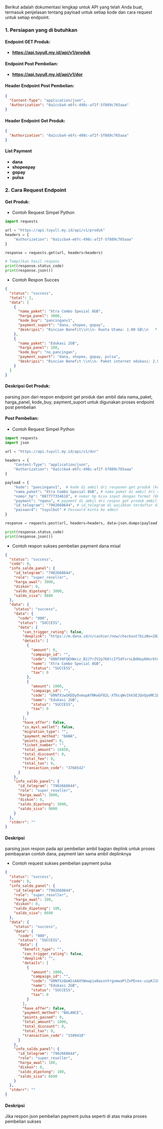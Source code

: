 Berikut adalah dokumentasi lengkap untuk API yang telah Anda buat, termasuk penjelasan tentang payload untuk setiap kode dan cara request untuk setiap endpoint.

### **1. Persiapan yang di butuhkan**

#### Endpoint GET Produk:
  - **https://api.tuyull.my.id/api/v1/produk**

#### Endpoint Post Pembelian:
  - **https://api.tuyull.my.id/api/v1/dor**

#### Header Endpoint Post Pembelian:
```json
{
  "Content-Type": "application/json",
  "Authorization": "0a1ccba4-e6fc-498c-af2f-5f889c765aaa"
}
```

#### Header Endpoint Get Produk:
```json
{
  "Authorization": "0a1ccba4-e6fc-498c-af2f-5f889c765aaa"
}
```

#### List Payment 
- **dana**
- **shopeepay**
- **gopay**
- **pulsa**

### **2. Cara Request Endpoint**

#### Get Produk:

 - Contoh Request Simpel Python
```python
import requests

url = "https://api.tuyull.my.id/api/v1/produk"
headers = {
    "Authorization": "0a1ccba4-e6fc-498c-af2f-5f889c765aaa"
}

response = requests.get(url, headers=headers)

# Tampilkan hasil respons
print(response.status_code)
print(response.json())
```

 - Contoh Respon Succes
```json
{
  "status": "success",
  "total": 2,
  "data": [
    {
      "nama_paket": "Xtra Combo Spesial 8GB",
      "harga_panel": 3000,
      "kode_buy": "pancinganv1",
      "payment_suport": "dana, shopee, gopay",
      "deskripsi": "Rincian Benefit\\n\\n- Kuota Utama: 1.00 GB\\n   * 00:00 - 24:00\\n- YouTube: 1.00 GB\\n- Kuota Area Semua Jaringan: 5.00 GB\\n   * 00:00 - 24:00\\n- Kuota Youtube: 1.00 GB\\n- Telp ke Semua Operator: 300 detik\\n   * 00:00-24:00\\n   * Expired: 30 Hari"
    },
    {
      "nama_paket": "Edukasi 2GB",
      "harga_panel": 100,
      "kode_buy": "no_pancingan",
      "payment_suport": "dana, shopee, gopay, pulsa",
      "deskripsi": "Rincian Benefit \\n\\n- Paket internet edukasi: 2.00 GB\\n   * 00:00-24:00\\n   * Expired: 1 Hari"
    }
  ]
}
```
#### Deskripsi Get Produk:
parsing json dari respon endpoint get produk dan ambil data nama_paket, harga_panel, kode_buy, payment_suport untuk digunakan proses endpoint post pembelian


#### Post Pembelian:

 - Contoh Request Simpel Python
```python
import requests
import json

url = "https://api.tuyull.my.id/api/v1/dor"

headers = {
    "Content-Type": "application/json",
    "Authorization": "0a1ccba4-e6fc-498c-af2f-5f889c765aaa"
}

payload = {
    "kode": "pancinganv1",  # kode di ambil dri responen get produk (kode_buy)
    "nama_paket": "Xtra Combo Spesial 8GB", # nama paket di ambil dri respon get produk (nama_paket)
    "nomor_hp": "087777334618", # nomor hp bisa input dengan format (08 / 628)
    "payment": "nganu", # payment di ambil dri respon get produk ambil salah satu contoh: dana/pulsa atau yang lain 
    "id_telegram": "7902668644", # id_telegram di wajibkan terdaftar di bot dan ada saldonya:v
    "password": "tuyulbot" # Password minta ke admin 
}

response = requests.post(url, headers=headers, data=json.dumps(payload))

print(response.status_code)
print(response.json())
```

 - Contoh respon sukses pembelian payment dana misal
```json
{
  "status": "success",
  "code": 0,
  "info_saldo_panel": {
    "id_telegram": "7902668644",
    "role": "super_reseller",
    "harga_awal": 3000,
    "diskon": 0,
    "saldo_dipotong": 3000,
    "saldo_sisa": 9800
  },
  "data": {
    "status": "success",
    "data": {
      "code": "000",
      "status": "SUCCESS",
      "data": {
        "can_trigger_rating": false,
        "deeplink": "https://m.dana.id/n/cashier/new/checkout?bizNo=20250413111212800110166281146645811&timestamp=1744481226887&originSourcePlatform=IPG&mid=216620000035833566172&did=216650000204712460170&sid=216660000204589345173&sign=bqKvAWshQtsojimCWpR1PznxE1%2BtSOT9Sqw9NvjDCC55vrP%2FzL9HOWtYqL1sbBsahItFcGKEw2%2Fy2mFmNO8oQxqwf4icTSJZSGft4dA73bHK%2FuG1HDIpYiiiBgK4sd6z9MoO6IGyMEkuF0TnoswyJHiqPpUkpUoQldnOvQd%2BtyGmuzdyRyC6Z9RbTMz3OxEOjFsp1qX879yapmyNL6iiP1Bpy5mhcr3SwuVGtXUChTwEpqJaOB6Bd3AOHplrT5jW755P2ru1hKMyheUJfAKGVWP1s015h4CJNyBpCxh5Zlk6FNT9OVk9b4tE1BeU2QD2FEoV%2FD%2FnMwTuLXOps4nWQQ%3D%3D&forceToH5=false",
        "details": [
          {
            "amount": 0,
            "campaign_id": "",
            "code": "U0NfX0FQEHWxiz_B2JfrZV2p766lcIf5dYsrsLBdHay6Hor6tnEMIPcQCIbpjG3RC1Mh4ySwj9RbGBBxWT-MEtg",
            "name": "Xtra Combo Special 8GB",
            "status": "SUCCESS",
            "tax": 0
          },
          {
            "amount": 1000,
            "campaign_id": "",
            "code": "U0NfXzwSKEDyOvmopAfNKwGF02L-XTbcqWvIkk5EJQnQymMC1DOfpFp5P0KMWst1U7A52gGVHV2XcLwZzFl3QIE",
            "name": "Edukasi 2GB",
            "status": "SUCCESS",
            "tax": 0
          }
        ],
        "have_offer": false,
        "is_myxl_wallet": false,
        "migration_type": "",
        "payment_method": "DANA",
        "points_gained": 0,
        "ticket_number": "",
        "total_amount": 16850,
        "total_discount": 0,
        "total_fee": 0,
        "total_tax": 0,
        "transaction_code": "3768542"
      }
    },
    "info_saldo_panel": {
      "id_telegram": "7902668644",
      "role": "super_reseller",
      "harga_awal": 3000,
      "diskon": 0,
      "saldo_dipotong": 3000,
      "saldo_sisa": 9800
    }
  },
  "stderr": ""
}
```

#### Deskripsi
parsing json respon pada api pembelian ambil bagian deplink untuk proses pembayaran contoh dana, payment lain sama ambil deplinknya 

 - Contoh request sukses pembelian payment pulsa
```json
{
  "status": "success",
  "code": 0,
  "info_saldo_panel": {
    "id_telegram": "7902668644",
    "role": "super_reseller",
    "harga_awal": 100,
    "diskon": 0,
    "saldo_dipotong": 100,
    "saldo_sisa": 6600
  },
  "data": {
    "status": "success",
    "data": {
      "code": "000",
      "status": "SUCCESS",
      "data": {
        "benefit_type": "",
        "can_trigger_rating": false,
        "deeplink": "",
        "details": [
          {
            "amount": 1000,
            "campaign_id": "",
            "code": "U0NfXzQeW2zAAXtWowpia0axznYrgxmwaPtZxPEnes-uzpKJ1LkoqvpFRH_5mwUOvsrM2b1Qgq4iq1rUBbm1q44",
            "name": "Edukasi 2GB",
            "status": "SUCCESS",
            "tax": 0
          }
        ],
        "have_offer": false,
        "payment_method": "BALANCE",
        "points_gained": 0,
        "total_amount": 1000,
        "total_discount": 0,
        "total_tax": 0,
        "transaction_code": "1509410"
      }
    },
    "info_saldo_panel": {
      "id_telegram": "7902668644",
      "role": "super_reseller",
      "harga_awal": 100,
      "diskon": 0,
      "saldo_dipotong": 100,
      "saldo_sisa": 6600
    }
  },
  "stderr": ""
}
```

#### Deskripsi
Jika respon json pembelian payment pulsa seperti di atas maka proses pembelian sukses
